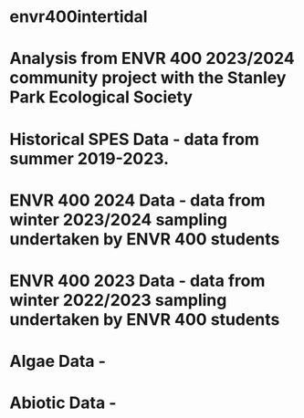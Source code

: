 # envr400intertidal

# Analysis from ENVR 400 2023/2024 community project with the Stanley Park Ecological Society

# Historical SPES Data - data from summer 2019-2023. 
# ENVR 400 2024 Data - data from winter 2023/2024 sampling undertaken by ENVR 400 students
# ENVR 400 2023 Data - data from winter 2022/2023 sampling undertaken by ENVR 400 students
# Algae Data - 
# Abiotic Data -
